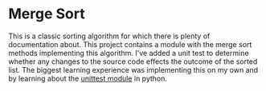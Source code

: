 # Merge Sort

This is a classic sorting algorithm for which there is plenty of documentation about. This project contains a module with the merge sort methods implementing this algorithm. I've added a unit test to determine whether any changes to the source code effects the outcome of the sorted list. The biggest learning experience was implementing this on my own and by learning about the [unittest module](https://docs.python.org/3/library/unittest.html) in python. 
